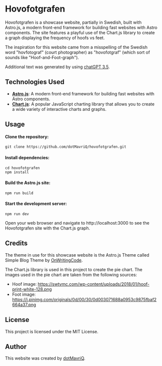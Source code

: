 # Hovofotgrafen

Hovofotgrafen is a showcase website, partially in Swedish, built with Astro.js, a modern front-end framework for building fast websites with Astro components. 
The site features a playful use of the Chart.js library to create a graph displaying the frequency of hoofs vs feet.

The inspiration for this website came from a misspelling of the Swedish word "hovfotograf" (court photographer) as "hovofotgraf" (which sort of sounds like "Hoof-and-Foot-graph").

Additional text was generated by using [chatGPT 3.5](https://chat.openai.com).

## Technologies Used

* [**Astro.js**](https://github.com/withastro/astro): A modern front-end framework for building fast websites with Astro components.
* [**Chart.js**](https://github.com/chartjs): A popular JavaScript charting library that allows you to create a wide variety of interactive charts and graphs.

## Usage

#### Clone the repository:

`git clone https://github.com/dotMavriQ/hovofotgrafen.git`

#### Install dependencies:

```
cd hovofotgrafen
npm install
```

#### Build the Astro.js site:

```
npm run build
```

#### Start the development server:

```
npm run dev
```

Open your web browser and navigate to http://localhost:3000 to see the Hovofotgrafen site with the Chart.js graph.

## Credits

The theme in use for this showcase website is the Astro.js Theme called Simple Blog Theme by [OnWritingCode](https://github.com/OnWritingCode).

The Chart.js library is used in this project to create the pie chart. The images used in the pie chart are taken from the following sources:

* Hoof image: https://swtvmc.com/wp-content/uploads/2018/01/hoof-print-white-128.png
* Foot image: https://i.pinimg.com/originals/0d/00/30/0d003071688a0953c9875fbaf2664a37.png

## License

This project is licensed under the MIT License.

## Author

This website was created by [dotMavriQ](https://github.com/dotMavriQ).
